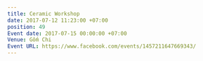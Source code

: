 ```yaml
---
title: Ceramic Workshop
date: 2017-07-12 11:23:00 +07:00
position: 49
Event date: 2017-07-15 00:00:00 +07:00
Venue: Gốm Chi
Event URL: https://www.facebook.com/events/1457211647669343/
---
```


